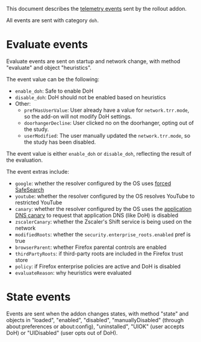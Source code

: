 This document describes the [telemetry events] sent by the rollout addon.

All events are sent with category `doh`.

# Evaluate events

Evaluate events are sent on startup and network change, with method "evaluate" and object "heuristics".

The event value can be the following:
- `enable_doh`: Safe to enable DoH
- `disable_doh`: DoH should not be enabled based on heuristics
- Other:
  - `prefHasUserValue`: User already have a value for `network.trr.mode`, so the add-on will not modify DoH settings. 
  - `doorhangerDecline`: User clicked no on the doorhanger, opting out of the study.
  - `userModified`: The user manually updated the `network.trr.mode`, so the study has been disabled.

The event value is either `enable_doh` or `disable_doh`, reflecting the result of the evaluation.

The event extras include:
* `google`: whether the resolver configured by the OS uses [forced SafeSearch]
* `youtube`: whether the resolver configured by the OS resolves YouTube to restricted YouTube
* `canary`: whether the resolver configured by the OS uses the [application DNS canary] to request that application DNS (like DoH) is disabled
* `zscalerCanary`: whether the Zscaler's Shift service is being used on the network
* `modifiedRoots`: whether the `security.enterprise_roots.enabled` pref is true
* `browserParent`: whether Firefox parental controls are enabled
* `thirdPartyRoots`: if third-party roots are included in the Firefox trust store
* `policy`: if Firefox enterprise policies are active and DoH is disabled
* `evaluateReason`: why heuristics were evaluated

# State events


Events are sent when the addon changes states, with method "state" and
objects in "loaded", "enabled", "disabled",
"manuallyDisabled" (through about:preferences or about:config), "uninstalled",
"UIOK" (user accepts DoH) or "UIDisabled" (user opts out of DoH).

[application DNS canary]: https://support.mozilla.org/en-US/kb/canary-domain-use-application-dnsnet
[forced SafeSearch]: https://support.google.com/websearch/answer/186669?hl=en
[telemetry events]: https://firefox-source-docs.mozilla.org/toolkit/components/telemetry/collection/events.html
